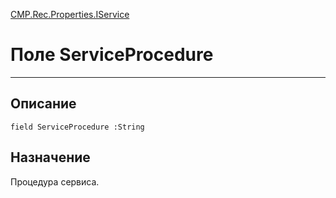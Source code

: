 ﻿---
Link: CMP.Rec.Properties.IService.@ServiceProcedure
---

<!---  Навигация
[Имя проекта](#) :
-->
[CMP.Rec.Properties.IService](Default)

# Поле ServiceProcedure
---

## Описание

    field ServiceProcedure :String

<!--
## Аргументы{#Args}

### Аргумент1

Описание аргумента 1
-->

## Назначение

Процедура cервиса.

<!--
## Пример

    ServiceProcedure...
-->

